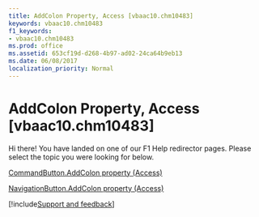 ```yaml
---
title: AddColon Property, Access [vbaac10.chm10483]
keywords: vbaac10.chm10483
f1_keywords:
- vbaac10.chm10483
ms.prod: office
ms.assetid: 653cf19d-d268-4b97-ad02-24ca64b9eb13
ms.date: 06/08/2017
localization_priority: Normal
---
```



# AddColon Property, Access [vbaac10.chm10483]

Hi there! You have landed on one of our F1 Help redirector pages. Please select the topic you were looking for below.

[CommandButton.AddColon property (Access)](https://msdn.microsoft.com/library/cde177a8-b5a8-5063-d061-a81dfbfc2857%28Office.15%29.aspx)

[NavigationButton.AddColon property (Access)](https://msdn.microsoft.com/library/37ea2802-2747-f220-427f-d6ae7df96f10%28Office.15%29.aspx)

[!include[Support and feedback](~/includes/feedback-boilerplate.md)]